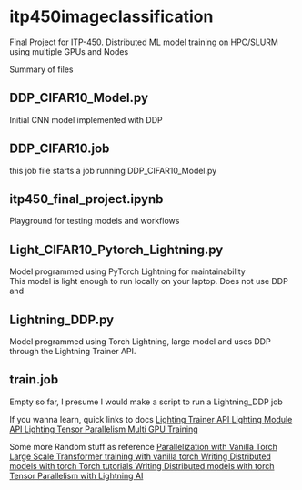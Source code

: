 # itp450imageclassification
Final Project for ITP-450. Distributed ML model training on HPC/SLURM using multiple GPUs and Nodes


Summary of files

<h2> DDP_CIFAR10_Model.py </h2>
Initial CNN model implemented with DDP

<h2> DDP_CIFAR10.job </h2>
this job file starts a job running DDP_CIFAR10_Model.py

<h2> itp450_final_project.ipynb </h2>
Playground for testing models and workflows

<h2> Light_CIFAR10_Pytorch_Lightning.py </h2>
Model programmed using PyTorch Lightning for maintainability <br />
This model is light enough to run locally on your laptop.
Does not use DDP and

<h2> Lightning_DDP.py </h2>
Model programmed using Torch Lightning, large model and 
uses DDP through the Lightning Trainer API.

<h2> train.job </h2>
Empty so far, I presume I would make a script to run a Lightning_DDP job

If you wanna learn, quick links to docs
<a href="https://lightning.ai/docs/pytorch/1.6.2/common/trainer.html"> Lighting Trainer API </a>
<a href="https://lightning.ai/docs/pytorch/1.6.2/common/lightning_module.html"> Lighting Module API </a>
<a href="https://lightning.ai/docs/pytorch/stable/advanced/model_parallel/tp.html#"> Lighting Tensor Parallelism </a>
<a href="https://lightning.ai/docs/pytorch/1.6.2/accelerators/gpu.html"> Multi GPU Training </a>

Some more Random stuff as reference
<a href="https://pytorch.org/docs/stable/distributed.tensor.parallel.html"> Parallelization with Vanilla Torch </a>
<a href="https://pytorch.org/tutorials/intermediate/TP_tutorial.html"> Large Scale Transformer training with vanilla torch </a>
<a href="https://pytorch.org/tutorials/intermediate/dist_tuto.html"> Writing Distributed models with torch </a>
<a href="https://pytorch.org/tutorials/intermediate/ddp_tutorial.html"> Torch tutorials </a>
<a href="https://pytorch.org/tutorials/intermediate/dist_tuto.html"> Writing Distributed models with torch </a>
<a href="https://lightning.ai/lightning-ai/studios/tensor-parallelism-supercharging-large-model-training-with-pytorch-lightning#llm-example"> 
    Tensor Parallelism with Lightning AI
</a>

